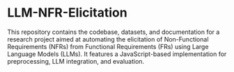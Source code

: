 # LLM-NFR-Elicitation
This repository contains the codebase, datasets, and documentation for a research project aimed at automating the elicitation of Non-Functional Requirements (NFRs) from Functional Requirements (FRs) using Large Language Models (LLMs). It features a JavaScript-based implementation for preprocessing, LLM integration, and evaluation.
